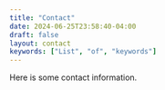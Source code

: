 ```yaml
---
title: "Contact"
date: 2024-06-25T23:58:40-04:00
draft: false
layout: contact
keywords: ["List", "of", "keywords"]
---
```


Here is some contact information.